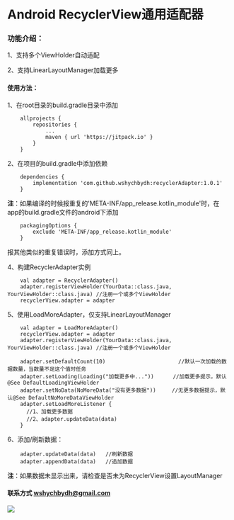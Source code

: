 # Android RecyclerView通用适配器


### 功能介绍：

1、支持多个ViewHolder自动适配

2、支持LinearLayoutManager加载更多

#### 使用方法：

1、在root目录的build.gradle目录中添加
```
    allprojects {
        repositories {
            ...
            maven { url 'https://jitpack.io' }
        }
    }
```


2、在项目的build.gradle中添加依赖
```
    dependencies {
        implementation 'com.github.wshychbydh:recyclerAdapter:1.0.1'
    }
```

**注**：如果编译的时候报重复的'META-INF/app_release.kotlin_module'时，在app的build.gradle文件的android下添加
```
    packagingOptions {
        exclude 'META-INF/app_release.kotlin_module'
    }
```
报其他类似的重复错误时，添加方式同上。


4、构建RecyclerAdapter实例
```
    val adapter = RecyclerAdapter()
    adapter.registerViewHolder(YourData::class.java, YourViewHolder::class.java) //注册一个或多个ViewHolder
    recyclerView.adapter = adapter
```

5、使用LoadMoreAdapter，仅支持LinearLayoutManager
```
    val adapter = LoadMoreAdapter()
    recyclerView.adapter = adapter
    adapter.registerViewHolder(YourData::class.java, YourViewHolder::class.java) //注册一个或多个ViewHolder
    
    adapter.setDefaultCount(10)                       //默认一次加载的数据数量，当数量不足这个值时任务
    adapter.setLoading(Loading("加载更多中..."))      //加载更多提示，默认@See DefaultLoadingViewHolder
    adapter.setNoData(NoMoreData("没有更多数据"))     //无更多数据提示，默认@See DefaultNoMoreDataViewHolder
    adapter.setLoadMoreListener {
      //1、加载更多数据
      //2、adapter.updateData(data)
    }
```

6、添加/刷新数据：

```
    adapter.updateData(data)   //刷新数据
    adapter.appendData(data)   //追加数据
```

**注**：如果数据未显示出来，请检查是否未为RecyclerView设置LayoutManager
    
#### 联系方式 wshychbydh@gmail.com

[![](https://jitpack.io/v/wshychbydh/recyclerAdapter.svg)](https://jitpack.io/#wshychbydh/recyclerAdapter)
